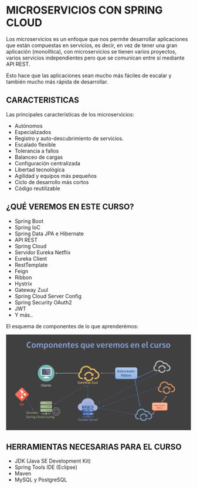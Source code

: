 # MICROSERVICIOS CON SPRING CLOUD

Los microservicios es un enfoque que nos permite desarrollar aplicaciones que están compuestas en servicios, es decir, en vez de tener una gran aplicación (monolítica), con microservicios se tienen varios proyectos, varios servicios independientes pero que se comunican entre sí mediante API REST.

Esto hace que las aplicaciones sean mucho más fáciles de escalar y también mucho más rápida de desarrollar.

## CARACTERISTICAS

Las principales características de los microservicios:

- Autónomos
- Especializados
- Registro y auto-descubrimiento de servicios.
- Escalado flexible
- Tolerancia a fallos
- Balanceo de cargas
- Configuración centralizada
- Libertad tecnológica
- Agilidad y equipos más pequeños
- Ciclo de desarrollo más cortos
- Código reutilizable

## ¿QUÉ VEREMOS EN ESTE CURSO?

- Spring Boot
- Spring IoC
- Spring Data JPA e Hibernate
- API REST
- Spring Cloud
- Servidor Eureka Netflix
- Eureka Client
- RestTemplate
- Feign
- Ribbon
- Hystrix
- Gateway Zuul
- Spring Cloud Server Config
- Spring Security OAuth2
- JWT
- Y más..

El esquema de componentes de lo que aprenderémos:

![Alt text](espema_componentes.png)

## HERRAMIENTAS NECESARIAS PARA EL CURSO

- JDK (Java SE Development Kit)
- Spring Tools IDE (Eclipse)
- Maven
- MySQL y PostgreSQL
